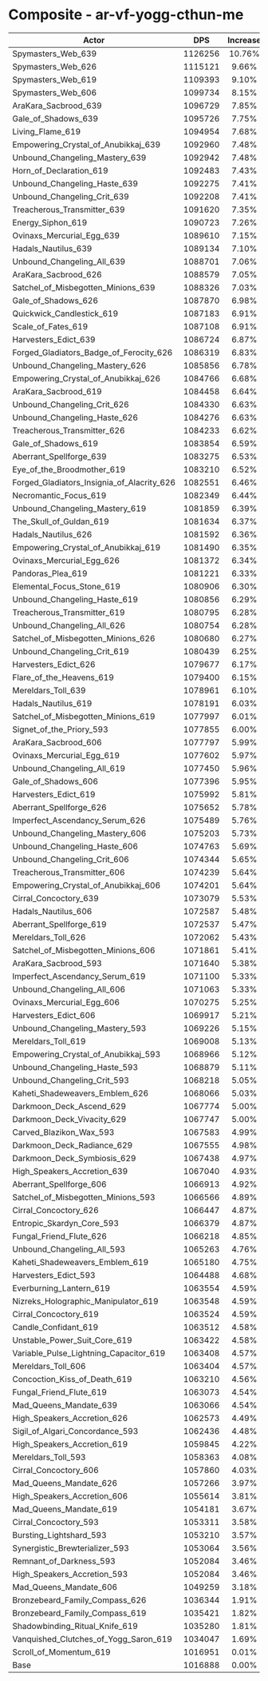 # Composite - ar-vf-yogg-cthun-me
| Actor | DPS | Increase |
|---|:---:|:---:|
|Spymasters_Web_639|1126256|10.76%|
|Spymasters_Web_626|1115121|9.66%|
|Spymasters_Web_619|1109393|9.10%|
|Spymasters_Web_606|1099734|8.15%|
|AraKara_Sacbrood_639|1096729|7.85%|
|Gale_of_Shadows_639|1095726|7.75%|
|Living_Flame_619|1094954|7.68%|
|Empowering_Crystal_of_Anubikkaj_639|1092960|7.48%|
|Unbound_Changeling_Mastery_639|1092942|7.48%|
|Horn_of_Declaration_619|1092483|7.43%|
|Unbound_Changeling_Haste_639|1092275|7.41%|
|Unbound_Changeling_Crit_639|1092208|7.41%|
|Treacherous_Transmitter_639|1091620|7.35%|
|Energy_Siphon_619|1090723|7.26%|
|Ovinaxs_Mercurial_Egg_639|1089610|7.15%|
|Hadals_Nautilus_639|1089134|7.10%|
|Unbound_Changeling_All_639|1088701|7.06%|
|AraKara_Sacbrood_626|1088579|7.05%|
|Satchel_of_Misbegotten_Minions_639|1088326|7.03%|
|Gale_of_Shadows_626|1087870|6.98%|
|Quickwick_Candlestick_619|1087183|6.91%|
|Scale_of_Fates_619|1087108|6.91%|
|Harvesters_Edict_639|1086724|6.87%|
|Forged_Gladiators_Badge_of_Ferocity_626|1086319|6.83%|
|Unbound_Changeling_Mastery_626|1085856|6.78%|
|Empowering_Crystal_of_Anubikkaj_626|1084766|6.68%|
|AraKara_Sacbrood_619|1084458|6.64%|
|Unbound_Changeling_Crit_626|1084330|6.63%|
|Unbound_Changeling_Haste_626|1084276|6.63%|
|Treacherous_Transmitter_626|1084233|6.62%|
|Gale_of_Shadows_619|1083854|6.59%|
|Aberrant_Spellforge_639|1083275|6.53%|
|Eye_of_the_Broodmother_619|1083210|6.52%|
|Forged_Gladiators_Insignia_of_Alacrity_626|1082551|6.46%|
|Necromantic_Focus_619|1082349|6.44%|
|Unbound_Changeling_Mastery_619|1081859|6.39%|
|The_Skull_of_Guldan_619|1081634|6.37%|
|Hadals_Nautilus_626|1081592|6.36%|
|Empowering_Crystal_of_Anubikkaj_619|1081490|6.35%|
|Ovinaxs_Mercurial_Egg_626|1081372|6.34%|
|Pandoras_Plea_619|1081221|6.33%|
|Elemental_Focus_Stone_619|1080906|6.30%|
|Unbound_Changeling_Haste_619|1080856|6.29%|
|Treacherous_Transmitter_619|1080795|6.28%|
|Unbound_Changeling_All_626|1080754|6.28%|
|Satchel_of_Misbegotten_Minions_626|1080680|6.27%|
|Unbound_Changeling_Crit_619|1080439|6.25%|
|Harvesters_Edict_626|1079677|6.17%|
|Flare_of_the_Heavens_619|1079400|6.15%|
|Mereldars_Toll_639|1078961|6.10%|
|Hadals_Nautilus_619|1078191|6.03%|
|Satchel_of_Misbegotten_Minions_619|1077997|6.01%|
|Signet_of_the_Priory_593|1077855|6.00%|
|AraKara_Sacbrood_606|1077797|5.99%|
|Ovinaxs_Mercurial_Egg_619|1077602|5.97%|
|Unbound_Changeling_All_619|1077450|5.96%|
|Gale_of_Shadows_606|1077396|5.95%|
|Harvesters_Edict_619|1075992|5.81%|
|Aberrant_Spellforge_626|1075652|5.78%|
|Imperfect_Ascendancy_Serum_626|1075489|5.76%|
|Unbound_Changeling_Mastery_606|1075203|5.73%|
|Unbound_Changeling_Haste_606|1074763|5.69%|
|Unbound_Changeling_Crit_606|1074344|5.65%|
|Treacherous_Transmitter_606|1074239|5.64%|
|Empowering_Crystal_of_Anubikkaj_606|1074201|5.64%|
|Cirral_Concoctory_639|1073079|5.53%|
|Hadals_Nautilus_606|1072587|5.48%|
|Aberrant_Spellforge_619|1072537|5.47%|
|Mereldars_Toll_626|1072062|5.43%|
|Satchel_of_Misbegotten_Minions_606|1071861|5.41%|
|AraKara_Sacbrood_593|1071640|5.38%|
|Imperfect_Ascendancy_Serum_619|1071100|5.33%|
|Unbound_Changeling_All_606|1071063|5.33%|
|Ovinaxs_Mercurial_Egg_606|1070275|5.25%|
|Harvesters_Edict_606|1069917|5.21%|
|Unbound_Changeling_Mastery_593|1069226|5.15%|
|Mereldars_Toll_619|1069008|5.13%|
|Empowering_Crystal_of_Anubikkaj_593|1068966|5.12%|
|Unbound_Changeling_Haste_593|1068879|5.11%|
|Unbound_Changeling_Crit_593|1068218|5.05%|
|Kaheti_Shadeweavers_Emblem_626|1068066|5.03%|
|Darkmoon_Deck_Ascend_629|1067774|5.00%|
|Darkmoon_Deck_Vivacity_629|1067747|5.00%|
|Carved_Blazikon_Wax_593|1067583|4.99%|
|Darkmoon_Deck_Radiance_629|1067555|4.98%|
|Darkmoon_Deck_Symbiosis_629|1067438|4.97%|
|High_Speakers_Accretion_639|1067040|4.93%|
|Aberrant_Spellforge_606|1066913|4.92%|
|Satchel_of_Misbegotten_Minions_593|1066566|4.89%|
|Cirral_Concoctory_626|1066447|4.87%|
|Entropic_Skardyn_Core_593|1066379|4.87%|
|Fungal_Friend_Flute_626|1066218|4.85%|
|Unbound_Changeling_All_593|1065263|4.76%|
|Kaheti_Shadeweavers_Emblem_619|1065180|4.75%|
|Harvesters_Edict_593|1064488|4.68%|
|Everburning_Lantern_619|1063554|4.59%|
|Nizreks_Holographic_Manipulator_619|1063548|4.59%|
|Cirral_Concoctory_619|1063524|4.59%|
|Candle_Confidant_619|1063512|4.58%|
|Unstable_Power_Suit_Core_619|1063422|4.58%|
|Variable_Pulse_Lightning_Capacitor_619|1063408|4.57%|
|Mereldars_Toll_606|1063404|4.57%|
|Concoction_Kiss_of_Death_619|1063210|4.56%|
|Fungal_Friend_Flute_619|1063073|4.54%|
|Mad_Queens_Mandate_639|1063066|4.54%|
|High_Speakers_Accretion_626|1062573|4.49%|
|Sigil_of_Algari_Concordance_593|1062436|4.48%|
|High_Speakers_Accretion_619|1059845|4.22%|
|Mereldars_Toll_593|1058363|4.08%|
|Cirral_Concoctory_606|1057860|4.03%|
|Mad_Queens_Mandate_626|1057266|3.97%|
|High_Speakers_Accretion_606|1055614|3.81%|
|Mad_Queens_Mandate_619|1054181|3.67%|
|Cirral_Concoctory_593|1053311|3.58%|
|Bursting_Lightshard_593|1053210|3.57%|
|Synergistic_Brewterializer_593|1053064|3.56%|
|Remnant_of_Darkness_593|1052084|3.46%|
|High_Speakers_Accretion_593|1052084|3.46%|
|Mad_Queens_Mandate_606|1049259|3.18%|
|Bronzebeard_Family_Compass_626|1036344|1.91%|
|Bronzebeard_Family_Compass_619|1035421|1.82%|
|Shadowbinding_Ritual_Knife_619|1035280|1.81%|
|Vanquished_Clutches_of_Yogg_Saron_619|1034047|1.69%|
|Scroll_of_Momentum_619|1016951|0.01%|
|Base|1016888|0.00%|
